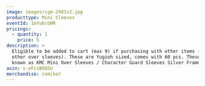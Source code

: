 ```yaml
---
image: images/cgm-2901v2.jpg
producttype: Mini Sleeves
eventId: 1mYu6cGMR
pricings:
  - quantity: 1
    price: 5
description: >
  Eligible to be added to cart (max 9) if purchasing with other items (excluding
  other over sleeves). These are Yugioh sized, comes with 60 pcs. These are
  known as KMC Mini Over Sleeves / Character Guard Sleeves Silver Frame
asin: s-eFcsB0Q5U
merchandise: comiket
---
```

